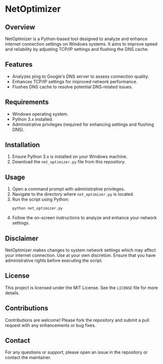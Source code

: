 # NetOptimizer

## Overview
NetOptimizer is a Python-based tool designed to analyze and enhance internet connection settings on Windows systems. It aims to improve speed and reliability by adjusting TCP/IP settings and flushing the DNS cache.

## Features
- Analyzes ping to Google's DNS server to assess connection quality.
- Enhances TCP/IP settings for improved network performance.
- Flushes DNS cache to resolve potential DNS-related issues.

## Requirements
- Windows operating system.
- Python 3.x installed.
- Administrative privileges (required for enhancing settings and flushing DNS).

## Installation
1. Ensure Python 3.x is installed on your Windows machine.
2. Download the `net_optimizer.py` file from this repository.

## Usage
1. Open a command prompt with administrative privileges.
2. Navigate to the directory where `net_optimizer.py` is located.
3. Run the script using Python:
   ```bash
   python net_optimizer.py
   ```
4. Follow the on-screen instructions to analyze and enhance your network settings.

## Disclaimer
NetOptimizer makes changes to system network settings which may affect your internet connection. Use at your own discretion. Ensure that you have administrative rights before executing the script.

## License
This project is licensed under the MIT License. See the `LICENSE` file for more details.

## Contributions
Contributions are welcome! Please fork the repository and submit a pull request with any enhancements or bug fixes.

## Contact
For any questions or support, please open an issue in the repository or contact the maintainer.